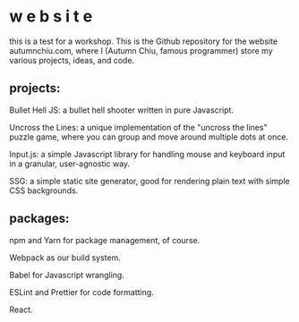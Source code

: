 # w e b s i t e
this is a test for a workshop.
This is the Github repository for the website autumnchiu.com, where I (Autumn Chiu, famous programmer) store my various projects, ideas, and code.

## projects:

Bullet Hell JS: a bullet hell shooter written in pure Javascript.

Uncross the Lines: a unique implementation of the "uncross the lines" puzzle game, where you can group and move around multiple dots at once.

Input.js: a simple Javascript library for handling mouse and keyboard input in a granular, user-agnostic way.

SSG: a simple static site generator, good for rendering plain text with simple CSS backgrounds.

## packages:

npm and Yarn for package management, of course.

Webpack as our build system.

Babel for Javascript wrangling.

ESLint and Prettier for code formatting.

React.
